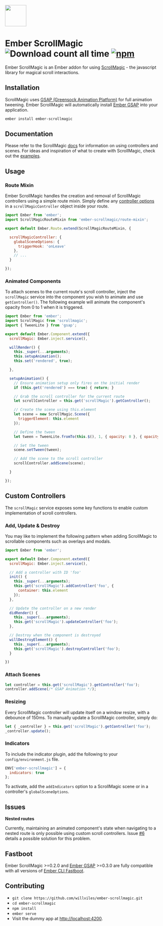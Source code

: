 <img src="https://dl.dropboxusercontent.com/u/10491474/github/ember-scrollmagic.png" width="auto" height="70">

Ember ScrollMagic ![Download count all time](https://img.shields.io/npm/dt/ember-scrollmagic.svg) [![npm](https://img.shields.io/npm/v/ember-scrollmagic.svg)](https://www.npmjs.com/package/ember-scrollmagic)
======

Ember ScrollMagic is an Ember addon for using [ScrollMagic](https://github.com/janpaepke/ScrollMagic) - the javascript library for magical scroll interactions.

## Installation

ScrollMagic uses [GSAP (Greensock Animation Platform)](https://github.com/greensock/GreenSock-JS) for full animation tweening. Ember ScrollMagic will automatically install [Ember GSAP](https://github.com/willviles/ember-gsap) into your application.

```bash
ember install ember-scrollmagic
```

## Documentation

Please refer to the ScrollMagic [docs](http://scrollmagic.io/docs/index.html) for information on using controllers and scenes. For ideas and inspiration of what to create with ScrollMagic, check out the [examples](http://scrollmagic.io/examples/).

## Usage

### Route Mixin

Ember ScrollMagic handles the creation and removal of ScrollMagic controllers using a simple route mixin. Simply define any [controller options](http://scrollmagic.io/docs/ScrollMagic.Controller.html#constructor) in a `scrollMagicController` object inside your route.

```javascript
import Ember from 'ember';
import ScrollMagicRouteMixin from 'ember-scrollmagic/route-mixin';

export default Ember.Route.extend(ScrollMagicRouteMixin, {

  scrollMagicController: {
    globalSceneOptions: {
      triggerHook: 'onLeave'
    },
    // ...
  }

});
```

### Animated Components

To attach scenes to the current route's scroll controller, inject the `scrollMagic` service into the component you wish to animate and use `getController()`. The following example will animate the component's opacity from 0 to 1 when it is triggered.

```javascript
import Ember from 'ember';
import ScrollMagic from 'scrollmagic';
import { TweenLite } from 'gsap';

export default Ember.Component.extend({
  scrollMagic: Ember.inject.service(),

  willRender() {
    this._super(...arguments);
    this.setupAnimation();
    this.set('rendered', true);

  },

  setupAnimation() {
    // Ensure animation setup only fires on the initial render
    if (this.get('rendered') === true) { return; }

    // Grab the scroll controller for the current route
    let scrollController = this.get('scrollMagic').getController();

    // Create the scene using this.element
    let scene = new ScrollMagic.Scene({
      triggerElement: this.element
    });

    // Define the tween
    let tween = TweenLite.fromTo(this.$(), 1, { opacity: 0 }, { opacity: 1 });

    // Set the tween
    scene.setTween(tween);

    // Add the scene to the scroll controller
    scrollController.addScene(scene);

  }

});
```

## Custom Controllers

The `scrollMagic` service exposes some key functions to enable custom implementation of scroll controllers.

### Add, Update & Destroy

You may like to implement the following pattern when adding ScrollMagic to scrollable components such as overlays and modals.

```javascript
import Ember from 'ember';

export default Ember.Component.extend({
  scrollMagic: Ember.inject.service(),

  // Add a controller with ID 'foo'
  init() {
    this._super(...arguments);
    this.get('scrollMagic').addController('foo', {
      container: this.element
    });
  },

  // Update the controller on a new render
  didRender() {
    this._super(...arguments);
    this.get('scrollMagic').updateController('foo');
  },

  // Destroy when the component is destroyed
  willDestroyElement() {
    this._super(...arguments);
    this.get('scrollMagic').destroyController('foo');
  }

})
```

### Attach Scenes

```javascript
let controller = this.get('scrollMagic').getController('foo');
controller.addScene(/* GSAP Animation */);
```

### Resizing

Every ScrollMagic controller will update itself on a window resize, with a debounce of 150ms. To manually update a ScrollMagic controller, simply do:

```javascript
let { _controller } = this.get('scrollMagic').getController('foo');
_controller.update();
```

### Indicators

To include the indicator plugin, add the following to your `config/environment.js` file.

```javascript
ENV['ember-scrollmagic'] = {
  indicators: true
};
```

To activate, add the `addIndicators` option to a ScrollMagic scene or in a controller's `globalSceneOptions`.

## Issues

**Nested routes**

Currently, maintaining an animated component's state when navigating to a nested route is only possible using custom scroll controllers. Issue [#6](https://github.com/willviles/ember-scrollmagic/issues/6) details a possible solution for this problem.

## Fastboot

Ember ScrollMagic >=0.2.0 and [Ember GSAP](https://github.com/willviles/ember-gsap) >=0.3.0 are fully compatible with all versions of [Ember CLI Fastboot](https://github.com/ember-fastboot/ember-cli-fastboot).

## Contributing

* `git clone https://github.com/willviles/ember-scrollmagic.git`
* `cd ember-scrollmagic`
* `npm install`
* `ember serve`
* Visit the dummy app at [http://localhost:4200](http://localhost:4200).
